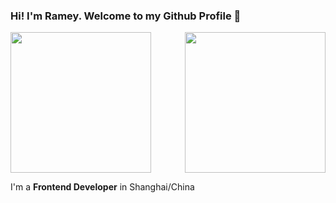 ### Hi! I'm Ramey. Welcome to my Github Profile 👋

<a href="https://github.com/RameyGao">
  <img height="225" align="right" src="https://github-readme-stats.vercel.app/api?username=RameyGao&show_icons=true&theme=dark&include_all_commits=true&count_private=true"/>
  <img height="225" src="https://github-readme-stats.vercel.app/api/top-langs/?username=RameyGao&theme=dark"/>
</a>

I'm a **Frontend Developer** in Shanghai/China

<!--
**RameyGao/RameyGao** is a ✨ _special_ ✨ repository because its `README.md` (this file) appears on your GitHub profile.

Here are some ideas to get you started:

🔭 I’m currently working on ...
- 🌱 I’m currently learning ...
- 👯 I’m looking to collaborate on ...
- 🤔 I’m looking for help with ...
- 💬 Ask me about ...
- 📫 How to reach me: ...
- 😄 Pronouns: ...
- ⚡ Fun fact: ...
-->
